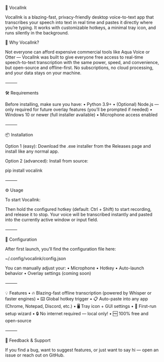 🎤 VocalInk

VocalInk is a blazing-fast, privacy-friendly desktop voice-to-text app that transcribes your speech into text in real time and pastes it directly where you’re typing. It works with customizable hotkeys, a minimal tray icon, and runs silently in the background.

🚀 Why VocalInk?

Not everyone can afford expensive commercial tools like Aqua Voice or Otter — VocalInk was built to give everyone free access to real-time speech-to-text transcription with the same power, speed, and convenience, but open-source and offline-first. No subscriptions, no cloud processing, and your data stays on your machine.

⸻

🛠️ Requirements

Before installing, make sure you have:
	•	Python 3.9+
	•	(Optional) Node.js — only required for future overlay features (you’ll be prompted if needed)
	•	Windows 10 or newer (full installer available)
	•	Microphone access enabled

⸻

📦 Installation

Option 1 (easy):
Download the .exe installer from the Releases page and install like any normal app.

Option 2 (advanced):
Install from source:

pip install vocalink


⸻

⚙️ Usage

To start VocalInk:


Then hold the configured hotkey (default: Ctrl + Shift) to start recording, and release it to stop. Your voice will be transcribed instantly and pasted into the currently active window or input field.

⸻

📝 Configuration

After first launch, you’ll find the configuration file here:

~/.config/vocalink/config.json

You can manually adjust your:
	•	Microphone
	•	Hotkey
	•	Auto-launch behavior
	•	Overlay settings (coming soon)

⸻

💡 Features
	•	🔥 Blazing-fast offline transcription (powered by Whisper or faster engines)
	•	⌨️ Global hotkey trigger
	•	📋 Auto-paste into any app (Chrome, Notepad, Discord, etc.)
	•	🖥️ Tray icon + GUI settings
	•	🎯 First-run setup wizard
	•	🔒 No internet required — local only!
	•	🆓 100% free and open-source

⸻

📢 Feedback & Support

If you find a bug, want to suggest features, or just want to say hi — open an issue or reach out on GitHub.